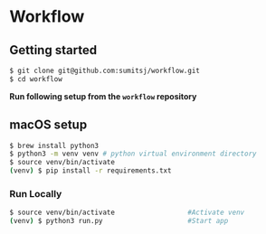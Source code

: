 # Workflow

## Getting started
```bash
$ git clone git@github.com:sumitsj/workflow.git
$ cd workflow
```

**Run following setup from the `workflow` repository**

## macOS setup
```bash
$ brew install python3
$ python3 -m venv venv # python virtual environment directory
$ source venv/bin/activate
(venv) $ pip install -r requirements.txt
```

### Run Locally
```bash
$ source venv/bin/activate                  #Activate venv
(venv) $ python3 run.py                     #Start app
```
